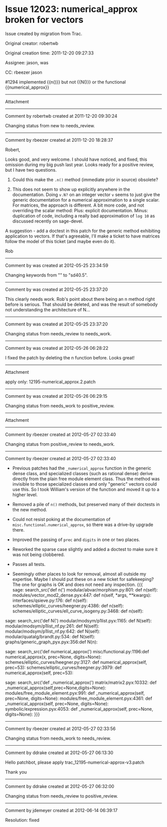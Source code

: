 # Issue 12023: numerical_approx broken for vectors

Issue created by migration from Trac.

Original creator: robertwb

Original creation time: 2011-12-20 09:27:33

Assignee: jason, was

CC:  rbeezer jason

#1294 implemented {{n()}} but not {{N()}} or the functional {{numerical_approx}}


---

Attachment


---

Comment by robertwb created at 2011-12-20 09:30:24

Changing status from new to needs_review.


---

Comment by rbeezer created at 2011-12-20 18:28:37

Robert,

Looks good, and very welcome.  I should have noticed, and fixed, this omission during my big push last year.  Looks ready for a positive review, but I have two questions.

1.  Could this make the  `.n()` method (immediate prior in source) obsolete?

2.  This does not seem to show up explicitly anywhere in the documentation.  Doing `v.N?` on an integer vector `v` seems to just give the generic documentation for a numerical approximation to a single scalar.  For matrices, the approach is different.  A bit more code, and not overriding the scalar method:  Plus: explicit documentation.  Minus: duplication of code, including a really bad approximation of `log 10` as discussed recently on sage-devel.

A suggestion - add a doctest in this patch for the generic method exhibiting application to vectors.  If that's agreeable, I'll make a ticket to have matrices follow the model of this ticket (and maybe even do it).  

Rob


---

Comment by was created at 2012-05-25 23:34:59

Changing keywords from "" to "sd40.5".


---

Comment by was created at 2012-05-25 23:37:20

This clearly needs work. Rob's point about there being an n method right before is serious.  That should be deleted, and was the result of somebody not understanding the architecture of N...


---

Comment by was created at 2012-05-25 23:37:20

Changing status from needs_review to needs_work.


---

Comment by was created at 2012-05-26 06:28:22

I fixed the patch by deleting the n function before.  Looks great!


---

Attachment

apply only:  12195-numerical_approx.2.patch


---

Comment by was created at 2012-05-26 06:29:15

Changing status from needs_work to positive_review.


---

Attachment


---

Comment by rbeezer created at 2012-05-27 02:33:40

Changing status from positive_review to needs_work.


---

Comment by rbeezer created at 2012-05-27 02:33:40

* Previous patches had the `_numerical_approx` function in the generic dense class, and specialized classes (such as rational dense) derive directly from the plain free module element class.  Thus the method was invisible to those specialized classes and only "generic" vectors could use this.  So I took William's version of the function and moved it up to a higher level.

 * Removed a pile of `n()` methods, but preserved many of their doctests in the new method.

 * Could not resist poking at the documentation of `misc.functional.numerical_approx`, so there was a drive-by upgrade there.

 * Improved the passing of `prec` and `digits` in one or two places.

 * Reworked the sparse case slightly and added a doctest to make sure it was not being clobbered.

 * Passes all tests.

 * Seemingly other places to look for removal, almost all outside my expertise.  Maybe I should put these on a new ticket for safekeeping?  The one for graphs is OK and does not need any inspection.
    {{{        
sage: search_src('def n\(')
modular/abvar/morphism.py:801:    def n(self):
modules/vector_mod2_dense.pyx:447:    def n(self, *args, **kwargs):
interfaces/qsieve.py:176:    def n(self):
schemes/elliptic_curves/heegner.py:4386:    def n(self):
schemes/elliptic_curves/ell_curve_isogeny.py:3468:    def n(self):

sage: search_src('def N\(')
modular/modsym/p1list.pyx:1165:    def N(self):
modular/modsym/p1list_nf.py:261:    def N(self):
modular/modsym/p1list_nf.py:642:    def N(self):
modular/quatalg/brandt.py:534:    def N(self):
graphs/generic_graph_pyx.pyx:356:def N(n):

sage: search_src('def numerical_approx\(')
misc/functional.py:1196:def numerical_approx(x, prec=None, digits=None):
schemes/elliptic_curves/heegner.py:3127:    def numerical_approx(self, prec=53):
schemes/elliptic_curves/heegner.py:3979:    def numerical_approx(self, prec=53):

sage: search_src('def _numerical_approx\(')
matrix/matrix2.pyx:10332:    def _numerical_approx(self,prec=None,digits=None):
modules/free_module_element.pyx:991:    def _numerical_approx(self, prec=None, digits=None):
modules/free_module_element.pyx:4361:    def _numerical_approx(self, prec=None, digits=None):
symbolic/expression.pyx:4053:    def _numerical_approx(self, prec=None, digits=None):
}}}


---

Comment by rbeezer created at 2012-05-27 02:33:56

Changing status from needs_work to needs_review.


---

Comment by ddrake created at 2012-05-27 06:13:30

Hello patchbot, please apply trac_12195-numerical-approx-v3.patch

Thank you


---

Comment by ddrake created at 2012-05-27 06:32:00

Changing status from needs_review to positive_review.


---

Comment by jdemeyer created at 2012-06-14 06:39:17

Resolution: fixed
